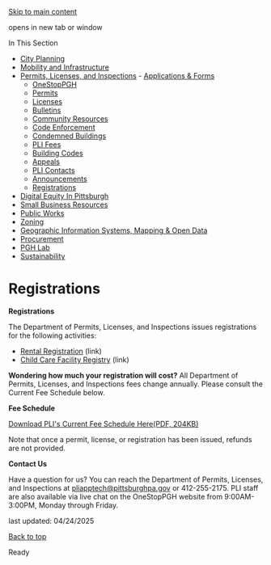[Skip to main content](https://www.pittsburghpa.gov/Business-Development/Permits-Licenses-and-Inspections/Registrations#main-content)

opens in new tab or window

In This Section

- [City Planning](https://www.pittsburghpa.gov/Business-Development/City-Planning)
- [Mobility and Infrastructure](https://www.pittsburghpa.gov/Business-Development/Mobility-and-Infrastructure)
- [Permits, Licenses, and Inspections](https://www.pittsburghpa.gov/Business-Development/Permits-Licenses-and-Inspections)  - [Applications & Forms](https://www.pittsburghpa.gov/Business-Development/Permits-Licenses-and-Inspections/Applications-Forms)
  - [OneStopPGH](https://www.pittsburghpa.gov/Business-Development/Permits-Licenses-and-Inspections/OneStopPGH)
  - [Permits](https://www.pittsburghpa.gov/Business-Development/Permits-Licenses-and-Inspections/Permits)
  - [Licenses](https://www.pittsburghpa.gov/Business-Development/Permits-Licenses-and-Inspections/Licenses)
  - [Bulletins](https://www.pittsburghpa.gov/Business-Development/Permits-Licenses-and-Inspections/PLI-Bulletins)
  - [Community Resources](https://www.pittsburghpa.gov/Business-Development/Permits-Licenses-and-Inspections/Community-Resources)
  - [Code Enforcement](https://www.pittsburghpa.gov/Business-Development/Permits-Licenses-and-Inspections/Code-Enforcement)
  - [Condemned Buildings](https://www.pittsburghpa.gov/Business-Development/Permits-Licenses-and-Inspections/Condemned-Buildings)
  - [PLI Fees](https://www.pittsburghpa.gov/Business-Development/Permits-Licenses-and-Inspections/Fees)
  - [Building Codes](https://www.pittsburghpa.gov/Business-Development/Permits-Licenses-and-Inspections/Building-Codes)
  - [Appeals](https://www.pittsburghpa.gov/Business-Development/Permits-Licenses-and-Inspections/Appeals)
  - [PLI Contacts](https://www.pittsburghpa.gov/Business-Development/Permits-Licenses-and-Inspections/Contacts)
  - [Announcements](https://www.pittsburghpa.gov/Business-Development/Permits-Licenses-and-Inspections/Announcements)
  - [Registrations](https://www.pittsburghpa.gov/Business-Development/Permits-Licenses-and-Inspections/Registrations)
- [Digital Equity In Pittsburgh](https://www.pittsburghpa.gov/Business-Development/Digital-Equity-In-Pittsburgh)
- [Small Business Resources](https://www.pittsburghpa.gov/Business-Development/Small-Business-Resources)
- [Public Works](https://www.pittsburghpa.gov/Business-Development/Public-Works)
- [Zoning](https://www.pittsburghpa.gov/Business-Development/Zoning)
- [Geographic Information Systems, Mapping & Open Data](https://www.pittsburghpa.gov/Business-Development/Geographic-Information-Systems-Mapping-Open-Data)
- [Procurement](https://www.pittsburghpa.gov/Business-Development/Procurement)
- [PGH Lab](https://www.pittsburghpa.gov/Business-Development/PGH-Lab)
- [Sustainability](https://www.pittsburghpa.gov/Business-Development/Sustainability)

# Registrations

**Registrations**

The Department of Permits, Licenses, and Inspections issues registrations for the following activities:

- [Rental Registration](https://www.pittsburghpa.gov/Business-Development/Permits-Licenses-and-Inspections/Licenses/Trade-Licenses/Rental-Registration) (link)
- [Child Care Facility Registry](https://www.pittsburghpa.gov/Business-Development/Permits-Licenses-and-Inspections/Licenses/Trade-Licenses/Child-Care-Facility-Registry) (link)

**Wondering how much your registration will cost?** All Department of Permits, Licenses, and Inspections fees change annually. Please consult the Current Fee Schedule below.

**Fee Schedule**

[Download PLI's Current Fee Schedule Here(PDF, 204KB)](https://www.pittsburghpa.gov/files/assets/city/v/1/pli/documents/fees/pli-fee-schedule-1-1-2025.pdf)

Note that once a permit, license, or registration has been issued, refunds are not provided.

**Contact Us**

Have a question for us? You can reach the Department of Permits, Licenses, and Inspections at [pliapptech@pittsburghpa.gov](mailto:pliapptech@pittsburghpa.gov) or 412-255-2175. PLI staff are also available via live chat on the OneStopPGH website from 9:00AM-3:00PM, Monday through Friday.

last updated: 04/24/2025

[Back to top](https://www.pittsburghpa.gov/Business-Development/Permits-Licenses-and-Inspections/Registrations#body-top)

Ready
